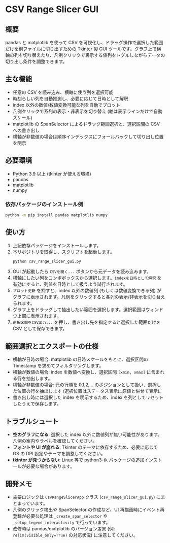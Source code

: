 # CSV Range Slicer GUI

## 概要
pandas と matplotlib を使って CSV を可視化し、ドラッグ操作で選択した範囲だけを別ファイルに切り出すための Tkinter 製 GUI ツールです。グラフ上で横軸の列を切り替えたり、凡例クリックで表示する値列をトグルしながらデータの切り出し条件を調整できます。

## 主な機能
- 任意の CSV を読み込み、横軸に使う列を選択可能
- 時刻らしい列を自動推測し、必要に応じて日時として解釈
- index 以外の数値/数値変換可能な列を自動でプロット
- 凡例クリックで系列の表示・非表示を切り替え (軸は表示ラインだけで自動スケール)
- matplotlib の SpanSelector によるドラッグ範囲選択と、選択区間の CSV への書き出し
- 横軸が非数値の場合は順序インデックスにフォールバックして切り出し位置を明示

## 必要環境
- Python 3.9 以上 (tkinter が使える環境)
- pandas
- matplotlib
- numpy

### 依存パッケージのインストール例
```bash
python -m pip install pandas matplotlib numpy
```

## 使い方
1. 上記依存パッケージをインストールします。
2. 本リポジトリを取得し、スクリプトを起動します。
   ```bash
   python csv_range_slicer_gui.py
   ```
3. GUI が起動したら `CSVを開く...` ボタンから元データを読み込みます。
4. 横軸にしたい列をコンボボックスから選択します。`indexを日時として解釈` を有効にすると、列値を日時として扱うよう試行されます。
5. `プロット更新` を押すと、index 以外の数値列 (もしくは数値変換できる列) がグラフに表示されます。凡例をクリックすると各列の表示/非表示を切り替えられます。
6. グラフ上をドラッグして抽出したい範囲を選択します。選択範囲はウィンドウ上部に表示されます。
7. `選択区間をCSV出力...` を押し、書き出し先を指定すると選択した範囲だけを CSV として保存できます。

## 範囲選択とエクスポートの仕様
- 横軸が日時の場合: matplotlib の日時スケールをもとに、選択区間の Timestamp を求めてフィルタリングします。
- 横軸が数値の場合: index を数値へ変換し、選択区間 `[xmin, xmax]` に含まれる行を抽出します。
- 横軸が非数値の場合: 元の行順を 0,1,2,... のポジションとして扱い、選択した位置の行を抽出します (選択位置はステータス表示に原値と併せて表示)。
- 書き出し時には選択した index を明示するため、index を列としてリセットしたうえで保存します。

## トラブルシュート
- **空のグラフになる**: 選択した index 以外に数値列が無い可能性があります。凡例の案内やラベルを確認してください。
- **フォントや UI が崩れる**: Tkinter のテーマに依存するため、必要に応じて OS の DPI 設定やテーマを調整してください。
- **tkinter が見つからない**: Linux 等で python3-tk パッケージの追加インストールが必要な場合があります。

## 開発メモ
- 主要ロジックは `CsvRangeSlicerApp` クラス (`csv_range_slicer_gui.py`) にまとまっています。
- 凡例のクリック検出や SpanSelector の作成など、UI 再描画時にイベント再登録が必要な処理は `_create_span_selector` や `_setup_legend_interactivity` で行っています。
- 改修時は pandas/matplotlib のバージョン差異 (例: `relim(visible_only=True)` の対応状況) に注意してください。

